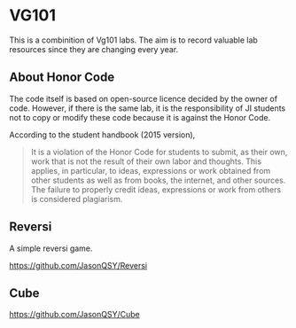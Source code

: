 # VG101

This is a combinition of Vg101 labs. The aim is to record valuable lab resources since they are changing every year.

## About Honor Code

The code itself is based on open-source licence decided by the owner of code. However, if there is the same lab, it is the responsibility of JI students not to copy or modify these code because it is against the Honor Code.

According to the student handbook (2015 version),
> It is a violation of the Honor Code for students to submit, as their own, work that is not the result of their own
labor and thoughts. This applies, in particular, to ideas, expressions or work obtained from other students as well
as from books, the internet, and other sources. The failure to properly credit ideas, expressions or work from
others is considered plagiarism.

## Reversi
A simple reversi game.

https://github.com/JasonQSY/Reversi

## Cube

https://github.com/JasonQSY/Cube
